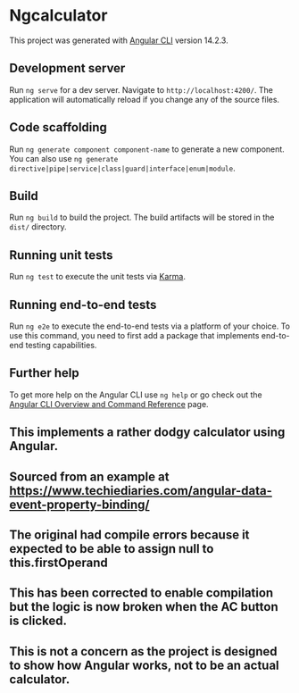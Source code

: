 # Ngcalculator

This project was generated with [Angular CLI](https://github.com/angular/angular-cli) version 14.2.3.

## Development server

Run `ng serve` for a dev server. Navigate to `http://localhost:4200/`. The application will automatically reload if you change any of the source files.

## Code scaffolding

Run `ng generate component component-name` to generate a new component. You can also use `ng generate directive|pipe|service|class|guard|interface|enum|module`.

## Build

Run `ng build` to build the project. The build artifacts will be stored in the `dist/` directory.

## Running unit tests

Run `ng test` to execute the unit tests via [Karma](https://karma-runner.github.io).

## Running end-to-end tests

Run `ng e2e` to execute the end-to-end tests via a platform of your choice. To use this command, you need to first add a package that implements end-to-end testing capabilities.

## Further help

To get more help on the Angular CLI use `ng help` or go check out the [Angular CLI Overview and Command Reference](https://angular.io/cli) page.


## #################################################
## This implements a rather dodgy calculator using Angular.
## Sourced from an example at https://www.techiediaries.com/angular-data-event-property-binding/
## The original had compile errors because it expected to be able to assign null to this.firstOperand
## This has been corrected to enable compilation but the logic is now broken when the AC button is clicked.
## This is not a concern as the project is designed to show how Angular works, not to be an actual calculator.

